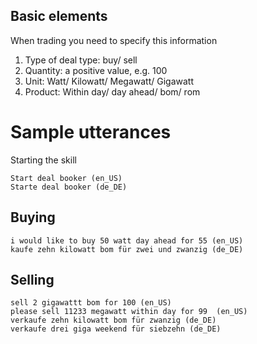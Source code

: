 
## Basic elements  
When trading you need to specify this information
1. Type of deal type: buy/ sell
2. Quantity:  a positive value, e.g. 100
3. Unit: Watt/ Kilowatt/ Megawatt/ Gigawatt
4. Product: Within day/ day ahead/ bom/ rom


# Sample utterances
Starting the skill
```
Start deal booker (en_US)
Starte deal booker (de_DE)
``` 

## Buying

```
i would like to buy 50 watt day ahead for 55 (en_US)
kaufe zehn kilowatt bom für zwei und zwanzig (de_DE)
```

## Selling
```
sell 2 gigawattt bom for 100 (en_US)
please sell 11233 megawatt within day for 99  (en_US)
verkaufe zehn kilowatt bom für zwanzig (de_DE)
verkaufe drei giga weekend für siebzehn (de_DE)

```